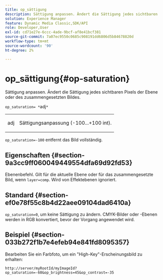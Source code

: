 ```yaml
---
title: op_sättigung
description: Sättigung anpassen. Ändert die Sättigung jedes sichtbaren Pixels der Ebene oder des zusammengesetzten Bildes.
solution: Experience Manager
feature: Dynamic Media Classic,SDK/API
role: Developer,User
exl-id: cd71e27e-6ccc-4ade-9bcf-af8e41bcf381
source-git-commit: 7a07ec9550c0685c908191dd6806d5b84678820d
workflow-type: tm+mt
source-wordcount: '90'
ht-degree: 2%

---
```


# op_sättigung{#op-saturation}

Sättigung anpassen. Ändert die Sättigung jedes sichtbaren Pixels der Ebene oder des zusammengesetzten Bildes.

`op_saturation= *`adj`*`

<table id="simpletable_5F118A28FE674B06A16F6F19C56B4594"> 
 <tr class="strow"> 
  <td class="stentry"> <p><span class="varname"> adj</span> </p> </td> 
  <td class="stentry"> <p>Sättigungsanpassung (-100...+100 int). </p></td> 
 </tr> 
</table>

`op_saturation=-100` entfernt das Bild vollständig.

## Eigenschaften {#section-9a3cc9ff060049449554dfa69d92fd53}

Ebenenbefehl. Gilt für die aktuelle Ebene oder für das zusammengesetzte Bild, wenn `layer=comp`. Wird von Effektebenen ignoriert.

## Standard {#section-ef0e78f55c8b4d22aee09104dad6410a}

`op_saturation=0`, um keine Sättigung zu ändern. CMYK-Bilder oder -Ebenen werden in RGB konvertiert, bevor der Vorgang angewendet wird.

## Beispiel {#section-033b272f1b7e4efeb94e841fd8095357}

Bearbeiten Sie ein Farbfoto, um ein &quot;High-Key&quot;-Erscheinungsbild zu erhalten:

`http://server/myRootId/myImageId?op_saturation=-60&op_brightness=45&op_contrast=-35`
